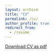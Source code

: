 ```yaml
---
layout: archive
title: "CV"
permalink: /cv/
author_profile: true
redirect_from:
  - /resume
---
```


[Download CV as pdf](https://o-zhao.github.io/files/oz_cv_march_2025.pdf)
